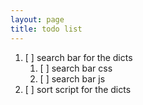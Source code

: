 ```yaml
---
layout: page
title: todo list
---
```


1. [ ] search bar for the dicts
    1. [ ] search bar css
    2. [ ] search bar js
2. [ ] sort script for the dicts